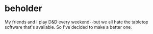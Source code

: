 # beholder

My friends and I play D&D every weekend--but we all hate the tabletop software that's available. So I've decided to make a better one.
